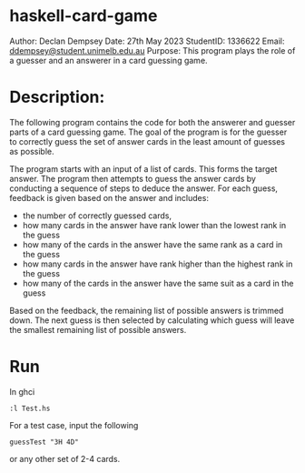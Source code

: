 # haskell-card-game

Author: Declan Dempsey
Date: 27th May 2023
StudentID: 1336622
Email: ddempsey@student.unimelb.edu.au
Purpose: This program plays the role of a guesser and an answerer in a card 
guessing game.

# Description:
The following program contains the code for both the answerer and guesser 
parts of a card guessing game. The goal of the program is for the guesser 
to correctly guess the set of answer cards in the least amount of guesses 
as possible.

The program starts with an input of a list of cards. This forms
the target answer. The program then attempts to guess the answer cards 
by conducting a sequence of steps to deduce the answer. For each guess,
feedback is given based on the answer and includes:
- the number of correctly guessed cards, 
- how many cards in the answer have rank lower than the lowest rank in the 
    guess 
- how many of the cards in the answer have the same rank as a card in the 
    guess 
- how many cards in the answer have rank higher than the highest rank in 
    the guess
- how many of the cards in the answer have the same suit as a card in the 
    guess

Based on the feedback, the remaining list of possible answers is trimmed 
down. The next guess is then selected by calculating which guess will leave
the smallest remaining list of possible answers.

# Run
In ghci
```
:l Test.hs
```

For a test case, input the following
```
guessTest "3H 4D"
```
or any other set of 2-4 cards. 
